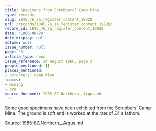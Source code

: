 ```yaml
---
title: Specimens from Scrubbers’ Camp Mine
type: records
slug: 1845_76_sa_register_content_19628
url: /records/1845_76_sa_register_content_19628/
record_id: 1845_76_sa_register_content_19628
date: '1866-08-24'
date_display: null
volume: null
issue_number: null
page: '3'
article_type: news
issue_reference: 24 August 1866, page 3
people_mentioned: []
places_mentioned:
- Scrubbers’ Camp Mine
topics:
- mining
- ore
source_document: 1985-87_Northern__Argus.md
---
```


Some good specimens have been exhibited from the Scrubbers’ Camp Mine.  The ground is soft and is worked at the rate of £4 a fathom.

Source: [1985-87_Northern__Argus.md](/downloads/markdown/1985-87_Northern__Argus.md)
